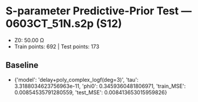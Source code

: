 # S-parameter Predictive-Prior Test — 0603CT_51N.s2p (S12)
- Z0: 50.00 Ω
- Train points: 692  |  Test points: 173

## Baseline
- {'model': 'delay+poly_complex_logf(deg=3)', 'tau': 3.3188034623756963e-11, 'phi0': 0.3459360481806971, 'train_MSE': 0.00854535791280559, 'test_MSE': 0.008413653015959826}